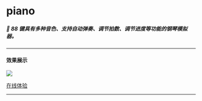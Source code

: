 # piano

##### 🎹 88 键具有多种音色、支持自动弹奏、调节拍数、调节进度等功能的钢琴模拟器。

---

#### 效果展示

<img src='./docs/demo.gif' />

<a href="https://piano-teal.vercel.app/">在线体验</a>

---
